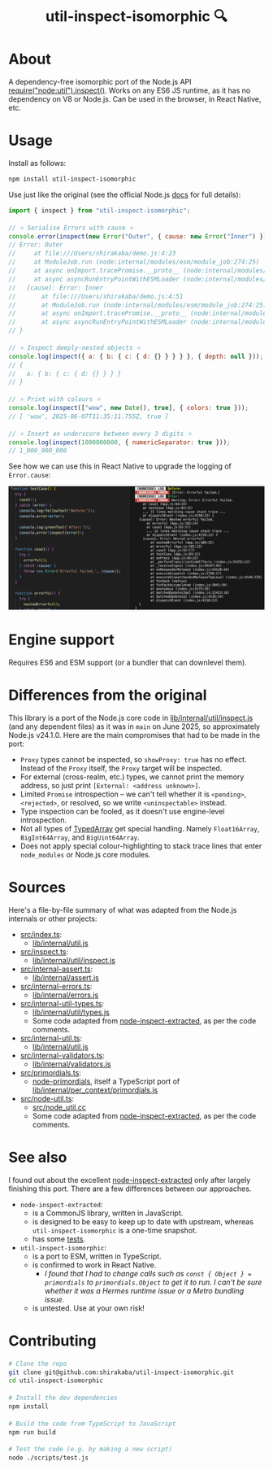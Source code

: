 <h1 align="center">util-inspect-isomorphic 🔍</h2>

# About

A dependency-free isomorphic port of the Node.js API [require("node:util").inspect()](https://nodejs.org/api/util.html#utilinspectobject-options). Works on any ES6 JS runtime, as it has no dependency on V8 or Node.js. Can be used in the browser, in React Native, etc.

# Usage

Install as follows:

```sh
npm install util-inspect-isomorphic
```

Use just like the original (see the official Node.js [docs](https://nodejs.org/api/util.html#utilinspectobject-options) for full details):

```js
import { inspect } from "util-inspect-isomorphic";

// ⭐️ Serialise Errors with cause ⭐️
console.error(inspect(new Error("Outer", { cause: new Error("Inner") })));
// Error: Outer
//     at file:///Users/shirakaba/demo.js:4:23
//     at ModuleJob.run (node:internal/modules/esm/module_job:274:25)
//     at async onImport.tracePromise.__proto__ (node:internal/modules/esm/loader:644:26)
//     at async asyncRunEntryPointWithESMLoader (node:internal/modules/run_main:117:5) {
//   [cause]: Error: Inner
//       at file:///Users/shirakaba/demo.js:4:51
//       at ModuleJob.run (node:internal/modules/esm/module_job:274:25)
//       at async onImport.tracePromise.__proto__ (node:internal/modules/esm/loader:644:26)
//       at async asyncRunEntryPointWithESMLoader (node:internal/modules/run_main:117:5)
// }

// ⭐️ Inspect deeply-nested objects ⭐️
console.log(inspect({ a: { b: { c: { d: {} } } } }, { depth: null }));
// {
//   a: { b: { c: { d: {} } } }
// }

// ⭐️ Print with colours ⭐️
console.log(inspect(["wow", new Date(), true], { colors: true }));
// [ 'wow', 2025-06-07T11:35:11.755Z, true ]

// ⭐️ Insert an underscore between every 3 digits ⭐️
console.log(inspect(1000000000, { numericSeparator: true }));
// 1_000_000_000
```

See how we can use this in React Native to upgrade the logging of `Error.cause`:

![Example of logging Error.cause](.github/log-error-cause.png)

# Engine support

Requires ES6 and ESM support (or a bundler that can downlevel them).

# Differences from the original

This library is a port of the Node.js core code in [lib/internal/util/inspect.js](https://github.com/nodejs/node/blob/main/lib/internal/util/inspect.js) (and any dependent files) as it was in `main` on June 2025, so approximately Node.js v24.1.0. Here are the main compromises that had to be made in the port:

- `Proxy` types cannot be inspected, so `showProxy: true` has no effect. Instead of the `Proxy` itself, the `Proxy` target will be inspected.
- For external (cross-realm, etc.) types, we cannot print the memory address, so just print `[External: <address unknown>]`.
- Limited `Promise` introspection – we can't tell whether it is `<pending>`, `<rejected>`, or resolved, so we write `<uninspectable>` instead.
- Type inspection can be fooled, as it doesn't use engine-level introspection.
- Not all types of [TypedArray](https://developer.mozilla.org/en-US/docs/Web/JavaScript/Reference/Global_Objects/TypedArray) get special handling. Namely `Float16Array`, `BigInt64Array`, and `BigUint64Array`.
- Does not apply special colour-highlighting to stack trace lines that enter `node_modules` or Node.js core modules.

# Sources

Here's a file-by-file summary of what was adapted from the Node.js internals or other projects:

- [src/index.ts](./src/index.ts):
  - [lib/internal/util.js](https://github.com/nodejs/node/blob/main/lib/internal/util.js)
- [src/inspect.ts](./src/inspect.ts):
  - [lib/internal/util/inspect.js](https://github.com/nodejs/node/blob/main/lib/internal/util/inspect.js)
- [src/internal-assert.ts](./src/internal-assert.ts):
  - [lib/internal/assert.js](https://github.com/nodejs/node/blob/main/lib/internal/assert.js)
- [src/internal-errors.ts](./src/internal-errors.ts):
  - [lib/internal/errors.js](https://github.com/nodejs/node/blob/main/lib/internal/errors.js)
- [src/internal-util-types.ts](./src/internal-util-types.ts):
  - [lib/internal/util/types.js](https://github.com/nodejs/node/blob/main/lib/internal/util/types.js)
  - Some code adapted from [node-inspect-extracted](https://github.com/hildjj/node-inspect-extracted/blob/main/src/internal/util/types.js), as per the code comments.
- [src/internal-util.ts](./src/internal-util.ts):
  - [lib/internal/util.js](https://github.com/nodejs/node/blob/main/lib/internal/util.js)
- [src/internal-validators.ts](./src/internal-validators.ts):
  - [lib/internal/validators.js](https://github.com/nodejs/node/blob/main/lib/internal/validators.js)
- [src/primordials.ts](./src/primordials.ts):
  - [node-primordials](https://github.com/isaacs/node-primordials/blob/main/src/index.ts), itself a TypeScript port of [lib/internal/per_context/primordials.js](https://github.com/nodejs/node/blob/main/lib/internal/per_context/primordials.js)
- [src/node-util.ts](./src/node-util.ts):
  - [src/node_util.cc](https://github.com/nodejs/node/blob/main/src/node_util.cc)
  - Some code adapted from [node-inspect-extracted](https://github.com/hildjj/node-inspect-extracted/blob/main/src/util.js), as per the code comments.

# See also

I found out about the excellent [node-inspect-extracted](https://github.com/hildjj/node-inspect-extracted) only after largely finishing this port. There are a few differences between our approaches.

- `node-inspect-extracted`:
  - is a CommonJS library, written in JavaScript.
  - is designed to be easy to keep up to date with upstream, whereas `util-inspect-isomorphic` is a one-time snapshot.
  - has some [tests](https://github.com/hildjj/node-inspect-extracted/tree/main/test).
- `util-inspect-isomorphic`:
  - is a port to ESM, written in TypeScript.
  - is confirmed to work in React Native.
    - _I found that I had to change calls such as `const { Object } = primordials` to `primordials.Object` to get it to run. I can't be sure whether it was a Hermes runtime issue or a Metro bundling issue._
  - is untested. Use at your own risk!

# Contributing

```sh
# Clone the repo
git clone git@github.com:shirakaba/util-inspect-isomorphic.git
cd util-inspect-isomorphic

# Install the dev dependencies
npm install

# Build the code from TypeScript to JavaScript
npm run build

# Test the code (e.g. by making a new script)
node ./scripts/test.js
```
